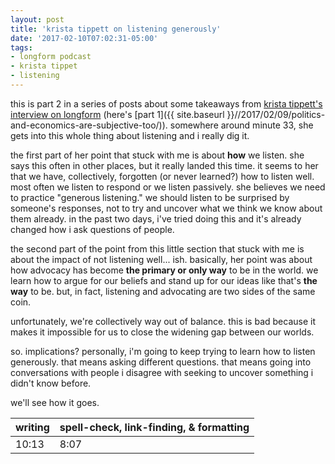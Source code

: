 ```yaml
---
layout: post
title: 'krista tippett on listening generously'
date: '2017-02-10T07:02:31-05:00'
tags:
- longform podcast
- krista tippet
- listening
---
```


this is part 2 in a series of posts about some takeaways from [krista tippett's interview on longform](https://longform.org/posts/longform-podcast-215-krista-tippett) (here's [part 1]({{ site.baseurl }}//2017/02/09/politics-and-economics-are-subjective-too/)). somewhere around minute 33, she gets into this whole thing about listening and i really dig it. 

the first part of her point that stuck with me is about **how** we listen. she says this often in other places, but it really landed this time. it seems to her that we have, collectively, forgotten (or never learned?) how to listen well. most often we listen to respond or we listen passively. she believes we need to practice "generous listening." we should listen to be surprised by someone's responses, not to try and uncover what we think we know about them already. in the past two days, i've tried doing this and it's already changed how i ask questions of people. 

the second part of the point from this little section that stuck with me is about the impact of not listening well... ish. basically, her point was about how advocacy has become **the primary or only way** to be in the world. we learn how to argue for our beliefs and stand up for our ideas like that's **the way** to be. but, in fact, listening and advocating are two sides of the same coin. 

unfortunately, we're collectively way out of balance. this is bad because it makes it impossible for us to close the widening gap between our worlds. 

so. implications? personally, i'm going to keep trying to learn how to listen generously. that means asking different questions. that means going into conversations with people i disagree with seeking to uncover something i didn't know before. 

we'll see how it goes.

<table>
	<thead>
		<tr>
			<th>writing</th>
			<th>spell-check, link-finding, & formatting</th>
		</tr>
	</thead>
	<tbody>
		<tr>
			<td>10:13</td>
			<td>8:07</td>
		</tr>
	</tbody>
</table>